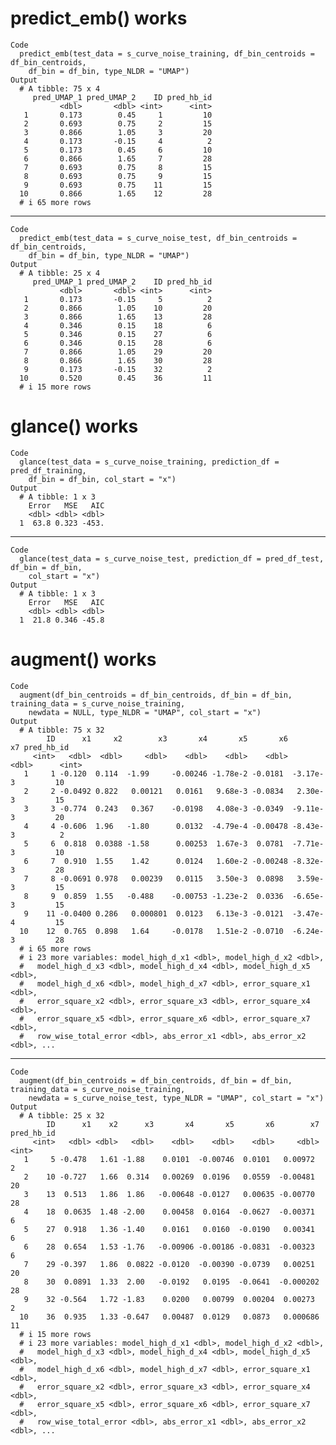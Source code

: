 # predict_emb() works

    Code
      predict_emb(test_data = s_curve_noise_training, df_bin_centroids = df_bin_centroids,
        df_bin = df_bin, type_NLDR = "UMAP")
    Output
      # A tibble: 75 x 4
         pred_UMAP_1 pred_UMAP_2    ID pred_hb_id
               <dbl>       <dbl> <int>      <int>
       1       0.173        0.45     1         10
       2       0.693        0.75     2         15
       3       0.866        1.05     3         20
       4       0.173       -0.15     4          2
       5       0.173        0.45     6         10
       6       0.866        1.65     7         28
       7       0.693        0.75     8         15
       8       0.693        0.75     9         15
       9       0.693        0.75    11         15
      10       0.866        1.65    12         28
      # i 65 more rows

---

    Code
      predict_emb(test_data = s_curve_noise_test, df_bin_centroids = df_bin_centroids,
        df_bin = df_bin, type_NLDR = "UMAP")
    Output
      # A tibble: 25 x 4
         pred_UMAP_1 pred_UMAP_2    ID pred_hb_id
               <dbl>       <dbl> <int>      <int>
       1       0.173       -0.15     5          2
       2       0.866        1.05    10         20
       3       0.866        1.65    13         28
       4       0.346        0.15    18          6
       5       0.346        0.15    27          6
       6       0.346        0.15    28          6
       7       0.866        1.05    29         20
       8       0.866        1.65    30         28
       9       0.173       -0.15    32          2
      10       0.520        0.45    36         11
      # i 15 more rows

# glance() works

    Code
      glance(test_data = s_curve_noise_training, prediction_df = pred_df_training,
        df_bin = df_bin, col_start = "x")
    Output
      # A tibble: 1 x 3
        Error   MSE   AIC
        <dbl> <dbl> <dbl>
      1  63.8 0.323 -453.

---

    Code
      glance(test_data = s_curve_noise_test, prediction_df = pred_df_test, df_bin = df_bin,
        col_start = "x")
    Output
      # A tibble: 1 x 3
        Error   MSE   AIC
        <dbl> <dbl> <dbl>
      1  21.8 0.346 -45.8

# augment() works

    Code
      augment(df_bin_centroids = df_bin_centroids, df_bin = df_bin, training_data = s_curve_noise_training,
        newdata = NULL, type_NLDR = "UMAP", col_start = "x")
    Output
      # A tibble: 75 x 32
            ID      x1     x2        x3       x4       x5       x6       x7 pred_hb_id
         <int>   <dbl>  <dbl>     <dbl>    <dbl>    <dbl>    <dbl>    <dbl>      <int>
       1     1 -0.120  0.114  -1.99     -0.00246 -1.78e-2 -0.0181  -3.17e-3         10
       2     2 -0.0492 0.822   0.00121   0.0161   9.68e-3 -0.0834   2.30e-3         15
       3     3 -0.774  0.243   0.367    -0.0198   4.08e-3 -0.0349  -9.11e-3         20
       4     4 -0.606  1.96   -1.80      0.0132  -4.79e-4 -0.00478 -8.43e-3          2
       5     6  0.818  0.0388 -1.58      0.00253  1.67e-3  0.0781  -7.71e-3         10
       6     7  0.910  1.55    1.42      0.0124   1.60e-2 -0.00248 -8.32e-3         28
       7     8 -0.0691 0.978   0.00239   0.0115   3.50e-3  0.0898   3.59e-3         15
       8     9  0.859  1.55   -0.488    -0.00753 -1.23e-2  0.0336  -6.65e-3         15
       9    11 -0.0400 0.286   0.000801  0.0123   6.13e-3 -0.0121  -3.47e-4         15
      10    12  0.765  0.898   1.64     -0.0178   1.51e-2 -0.0710  -6.24e-3         28
      # i 65 more rows
      # i 23 more variables: model_high_d_x1 <dbl>, model_high_d_x2 <dbl>,
      #   model_high_d_x3 <dbl>, model_high_d_x4 <dbl>, model_high_d_x5 <dbl>,
      #   model_high_d_x6 <dbl>, model_high_d_x7 <dbl>, error_square_x1 <dbl>,
      #   error_square_x2 <dbl>, error_square_x3 <dbl>, error_square_x4 <dbl>,
      #   error_square_x5 <dbl>, error_square_x6 <dbl>, error_square_x7 <dbl>,
      #   row_wise_total_error <dbl>, abs_error_x1 <dbl>, abs_error_x2 <dbl>, ...

---

    Code
      augment(df_bin_centroids = df_bin_centroids, df_bin = df_bin, training_data = s_curve_noise_training,
        newdata = s_curve_noise_test, type_NLDR = "UMAP", col_start = "x")
    Output
      # A tibble: 25 x 32
            ID      x1    x2      x3       x4       x5       x6        x7 pred_hb_id
         <int>   <dbl> <dbl>   <dbl>    <dbl>    <dbl>    <dbl>     <dbl>      <int>
       1     5 -0.478   1.61 -1.88    0.0101  -0.00746  0.0101   0.00972           2
       2    10 -0.727   1.66  0.314   0.00269  0.0196   0.0559  -0.00481          20
       3    13  0.513   1.86  1.86   -0.00648 -0.0127   0.00635 -0.00770          28
       4    18  0.0635  1.48 -2.00    0.00458  0.0164  -0.0627  -0.00371           6
       5    27  0.918   1.36 -1.40    0.0161   0.0160  -0.0190   0.00341           6
       6    28  0.654   1.53 -1.76   -0.00906 -0.00186 -0.0831  -0.00323           6
       7    29 -0.397   1.86  0.0822 -0.0120  -0.00390 -0.0739   0.00251          20
       8    30  0.0891  1.33  2.00   -0.0192   0.0195  -0.0641  -0.000202         28
       9    32 -0.564   1.72 -1.83    0.0200   0.00799  0.00204  0.00273           2
      10    36  0.935   1.33 -0.647   0.00487  0.0129   0.0873   0.000686         11
      # i 15 more rows
      # i 23 more variables: model_high_d_x1 <dbl>, model_high_d_x2 <dbl>,
      #   model_high_d_x3 <dbl>, model_high_d_x4 <dbl>, model_high_d_x5 <dbl>,
      #   model_high_d_x6 <dbl>, model_high_d_x7 <dbl>, error_square_x1 <dbl>,
      #   error_square_x2 <dbl>, error_square_x3 <dbl>, error_square_x4 <dbl>,
      #   error_square_x5 <dbl>, error_square_x6 <dbl>, error_square_x7 <dbl>,
      #   row_wise_total_error <dbl>, abs_error_x1 <dbl>, abs_error_x2 <dbl>, ...

